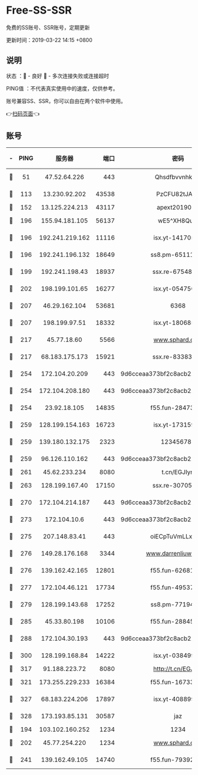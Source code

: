 # Free-SS-SSR

免费的SS账号、SSR账号，定期更新

更新时间：2019-03-22 14:15 +0800

## 说明

状态     ：🙂 - 良好 🙁 - 多次连接失败或连接超时

PING值   ：不代表真实使用中的速度，仅供参考。

账号兼容SS、SSR，你可以自由在两个软件中使用。

👉[扫码页面](https://liesauer.github.io/Free-SS-SSR/)👈

## 账号

|-|PING|服务器|端口|密码|加密方式|区域|
|:----:|:----:|:-----:|-----:|:----:|:----:|:----:|
|🙂|51|47.52.64.226|443|Qhsdfbvvnhkm1|aes-256-cfb|HK|
|🙂|113|13.230.92.202|43538|PzCFU82tJAdZ|aes-256-cfb|JP|
|🙂|152|13.125.224.213|43117|apext2019005|chacha20|KR|
|🙂|196|155.94.181.105|56137|wE5^XH8Quw|aes-256-cfb|US|
|🙂|196|192.241.219.162|11116|isx.yt-14170563|aes-256-cfb|US|
|🙂|196|192.241.196.132|18649|ss8.pm-65111095|aes-256-cfb|US|
|🙂|199|192.241.198.43|18937|ssx.re-67548349|aes-256-cfb|US|
|🙂|202|198.199.101.65|16277|isx.yt-05475013|aes-256-cfb|US|
|🙂|207|46.29.162.104|53681|6368|aes-256-ctr|RU|
|🙂|207|198.199.97.51|18332|isx.yt-18068521|aes-256-cfb|US|
|🙂|217|45.77.18.60|5566|www.sphard.com|aes-256-cfb|JP|
|🙂|217|68.183.175.173|15921|ssx.re-83383515|aes-256-cfb|US|
|🙂|254|172.104.20.209|443|9d6cceaa373bf2c8acb22e60b6a58be6|aes-256-cfb|US|
|🙂|254|172.104.208.180|443|9d6cceaa373bf2c8acb22e60b6a58be6|aes-256-cfb|US|
|🙂|254|23.92.18.105|14835|f55.fun-28473205|aes-256-cfb|US|
|🙂|259|128.199.154.163|16723|isx.yt-17315956|aes-256-cfb|SG|
|🙂|259|139.180.132.175|2323|123456789|aes-256-cfb|SG|
|🙂|259|96.126.110.162|443|9d6cceaa373bf2c8acb22e60b6a58be6|aes-256-cfb|US|
|🙂|261|45.62.233.234|8080|t.cn/EGJIyrl|rc4-md5|CA|
|🙂|263|128.199.167.40|17150|ssx.re-30705588|aes-256-cfb|SG|
|🙂|270|172.104.214.187|443|9d6cceaa373bf2c8acb22e60b6a58be6|aes-256-cfb|US|
|🙂|273|172.104.10.6|443|9d6cceaa373bf2c8acb22e60b6a58be6|aes-256-cfb|US|
|🙂|275|207.148.83.41|443|oiECpTuVmLLxk4Ts|aes-256-cfb|AU|
|🙂|276|149.28.176.168|3344|www.darrenliuwei.com|aes-256-cfb|AU|
|🙂|276|139.162.42.165|12801|f55.fun-62681206|aes-256-cfb|SG|
|🙂|277|172.104.46.121|17734|f55.fun-49537509|aes-256-cfb|SG|
|🙂|279|128.199.143.68|17252|ss8.pm-77194591|aes-256-cfb|SG|
|🙂|285|45.33.80.198|10106|f55.fun-28845308|aes-256-cfb|US|
|🙂|288|172.104.30.193|443|9d6cceaa373bf2c8acb22e60b6a58be6|aes-256-cfb|US|
|🙂|300|128.199.168.84|14222|isx.yt-03849900|aes-256-cfb|SG|
|🙂|317|91.188.223.72|8080|http://t.cn/EGJIyrl|rc4-md5|RU|
|🙂|321|173.255.229.233|16384|f55.fun-16733210|aes-256-cfb|US|
|🙂|327|68.183.224.206|17897|isx.yt-40889979|aes-256-cfb|SG|
|🙂|328|173.193.85.131|30587|jaz|aes-256-cfb|US|
|🙂|194|103.102.160.252|1234|1234|rc4-md5|JP|
|🙂|202|45.77.254.220|1234|www.sphard.com|aes-256-cfb|SG|
|🙂|241|139.162.49.105|14740|f55.fun-79392349|aes-256-cfb|SG|
